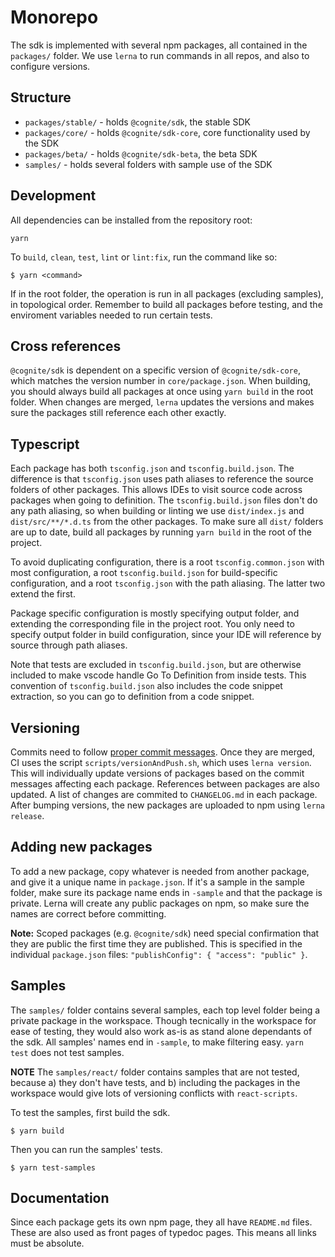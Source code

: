 # Monorepo
The sdk is implemented with several npm packages, all contained in the `packages/` folder.
We use `lerna` to run commands in all repos, and also to configure versions.

## Structure
 - `packages/stable/` - holds `@cognite/sdk`, the stable SDK
 - `packages/core/` - holds `@cognite/sdk-core`, core functionality used by the SDK
 - `packages/beta/` - holds `@cognite/sdk-beta`, the beta SDK
 - `samples/` - holds several folders with sample use of the SDK

## Development
All dependencies can be installed from the repository root:
```
yarn
```
To `build`, `clean`, `test`, `lint` or `lint:fix`, run the command like so:
```
$ yarn <command>
```
If in the root folder, the operation is run in all packages (excluding samples), in topological order.
Remember to build all packages before testing, and the enviroment variables needed to run certain tests.

## Cross references
`@cognite/sdk` is dependent on a specific version of `@cognite/sdk-core`,
which matches the version number in `core/package.json`.
When building, you should always build all packages at once using `yarn build` in the root folder.
When changes are merged, `lerna` updates the versions and makes sure the packages still reference
each other exactly.

## Typescript
Each package has both `tsconfig.json` and `tsconfig.build.json`.
The difference is that `tsconfig.json` uses path aliases to reference the source folders of other packages.
This allows IDEs to visit source code across packages when going to definition.
The `tsconfig.build.json` files don't do any path aliasing, so when building or linting
we use `dist/index.js` and `dist/src/**/*.d.ts` from the other packages.
To make sure all `dist/` folders are up to date, build all packages
by running `yarn build` in the root of the project.

To avoid duplicating configuration, there is a root `tsconfig.common.json` with most configuration,
a root `tsconfig.build.json` for build-specific configuration,
and a root `tsconfig.json` with the path aliasing.
The latter two extend the first.

Package specific configuration is mostly specifying output folder, and extending the corresponding
file in the project root. You only need to specify output folder in build configuration,
since your IDE will reference by source through path aliases.

Note that tests are excluded in `tsconfig.build.json`, but are otherwise included
to make vscode handle Go To Definition from inside tests.
This convention of `tsconfig.build.json` also includes the code snippet extraction,
so you can go to definition from a code snippet.

## Versioning
Commits need to follow [proper commit messages](https://github.com/angular/angular.js/blob/master/DEVELOPERS.md#-git-commit-guidelines). Once they are merged, CI uses the script `scripts/versionAndPush.sh`, which uses `lerna version`.
This will individually update versions of packages based on the commit messages affecting each package.
References between packages are also updated. A list of changes are commited to `CHANGELOG.md` in each package.
After bumping versions, the new packages are uploaded to npm using `lerna release`.

## Adding new packages
To add a new package, copy whatever is needed from another package, and give it a unique name in `package.json`.
If it's a sample in the sample folder, make sure its package name ends in `-sample` and that the package is private.
Lerna will create any public packages on npm, so make sure the names are correct before committing.

**Note:** Scoped packages (e.g. `@cognite/sdk`) need special confirmation that they are public the first time they are published.
This is specified in the individual `package.json` files: `"publishConfig": { "access": "public" }`.

## Samples
The `samples/` folder contains several samples, each top level folder being a private package in the workspace.
Though tecnically in the workspace for ease of testing, they would also work as-is as stand alone dependants of the sdk.
All samples' names end in `-sample`, to make filtering easy. `yarn test` does not test samples.

**NOTE** The `samples/react/` folder contains samples that are not tested, because a) they don't have tests,
and b) including the packages in the workspace would give lots of versioning conflicts with `react-scripts`.

To test the samples, first build the sdk.
```
$ yarn build
```

Then you can run the samples' tests.
```
$ yarn test-samples
```

## Documentation
Since each package gets its own npm page, they all have `README.md` files.
These are also used as front pages of typedoc pages.
This means all links must be absolute.